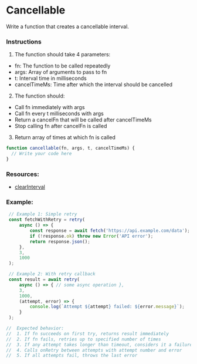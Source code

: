 # Cancellable

Write a function that creates a cancellable interval.

### Instructions

1.  The function should take 4 parameters:

- fn: The function to be called repeatedly
- args: Array of arguments to pass to fn
- t: Interval time in milliseconds
- cancelTimeMs: Time after which the interval should be cancelled

2.  The function should:

- Call fn immediately with args
- Call fn every t milliseconds with args
- Return a cancelFn that will be called after cancelTimeMs
- Stop calling fn after cancelFn is called

3. Return array of times at which fn is called

```js
function cancellable(fn, args, t, cancelTimeMs) {
  // Write your code here
}
```

### Resources:

- [clearInterval](https://developer.mozilla.org/en-US/docs/Web/API/Window/clearInterval)

### Example:

```js
 // Example 1: Simple retry
 const fetchWithRetry = retry(
     async () => {
         const response = await fetch('https://api.example.com/data');
         if (!response.ok) throw new Error('API error');
         return response.json();
     },
     3,
     1000
 );

 // Example 2: With retry callback
 const result = await retry(
     async () => { // some async operation },
     3,
     1000,
     (attempt, error) => {
         console.log(`Attempt ${attempt} failed: ${error.message}`);
     }
 );

//  Expected behavior:
//  1. If fn succeeds on first try, returns result immediately
//  2. If fn fails, retries up to specified number of times
//  3. If any attempt takes longer than timeout, considers it a failure
//  4. Calls onRetry between attempts with attempt number and error
//  5. If all attempts fail, throws the last error
```
